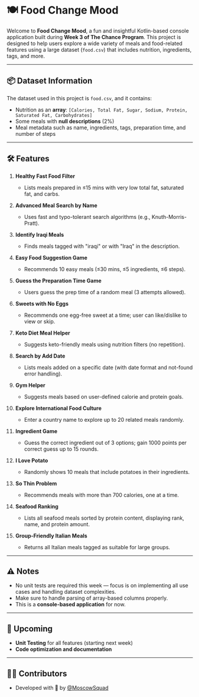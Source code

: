 # 🍽️ Food Change Mood

Welcome to **Food Change Mood**, a fun and insightful Kotlin-based console application built during **Week 3 of The Chance Program**. This project is designed to help users explore a wide variety of meals and food-related features using a large dataset (`food.csv`) that includes nutrition, ingredients, tags, and more.

---

## 📦 Dataset Information

The dataset used in this project is `food.csv`, and it contains:

- Nutrition as an **array**: `[Calories, Total Fat, Sugar, Sodium, Protein, Saturated Fat, Carbohydrates]`
- Some meals with **null descriptions** (2%)
- Meal metadata such as name, ingredients, tags, preparation time, and number of steps

---

## 🛠️ Features

1. **Healthy Fast Food Filter**  
   - Lists meals prepared in ≤15 mins with very low total fat, saturated fat, and carbs.

2. **Advanced Meal Search by Name**  
   - Uses fast and typo-tolerant search algorithms (e.g., Knuth-Morris-Pratt).

3. **Identify Iraqi Meals**  
   - Finds meals tagged with "iraqi" or with "Iraq" in the description.

4. **Easy Food Suggestion Game**  
   - Recommends 10 easy meals (≤30 mins, ≤5 ingredients, ≤6 steps).

5. **Guess the Preparation Time Game**  
   - Users guess the prep time of a random meal (3 attempts allowed).

6. **Sweets with No Eggs**  
   - Recommends one egg-free sweet at a time; user can like/dislike to view or skip.

7. **Keto Diet Meal Helper**  
   - Suggests keto-friendly meals using nutrition filters (no repetition).

8. **Search by Add Date**  
   - Lists meals added on a specific date (with date format and not-found error handling).

9. **Gym Helper**  
   - Suggests meals based on user-defined calorie and protein goals.

10. **Explore International Food Culture**  
    - Enter a country name to explore up to 20 related meals randomly.

11. **Ingredient Game**  
    - Guess the correct ingredient out of 3 options; gain 1000 points per correct guess up to 15 rounds.

12. **I Love Potato**  
    - Randomly shows 10 meals that include potatoes in their ingredients.

13. **So Thin Problem**  
    - Recommends meals with more than 700 calories, one at a time.

14. **Seafood Ranking**  
    - Lists all seafood meals sorted by protein content, displaying rank, name, and protein amount.

15. **Group-Friendly Italian Meals**  
    - Returns all Italian meals tagged as suitable for large groups.

---

## ⚠️ Notes

- No unit tests are required this week — focus is on implementing all use cases and handling dataset complexities.
- Make sure to handle parsing of array-based columns properly.
- This is a **console-based application** for now.

---

## 📅 Upcoming

- **Unit Testing** for all features (starting next week)
- **Code optimization and documentation**

---

## 👨‍💻 Contributors

- Developed with 💝 by [@MoscowSquad](https://github.com/MoscowSquad)
